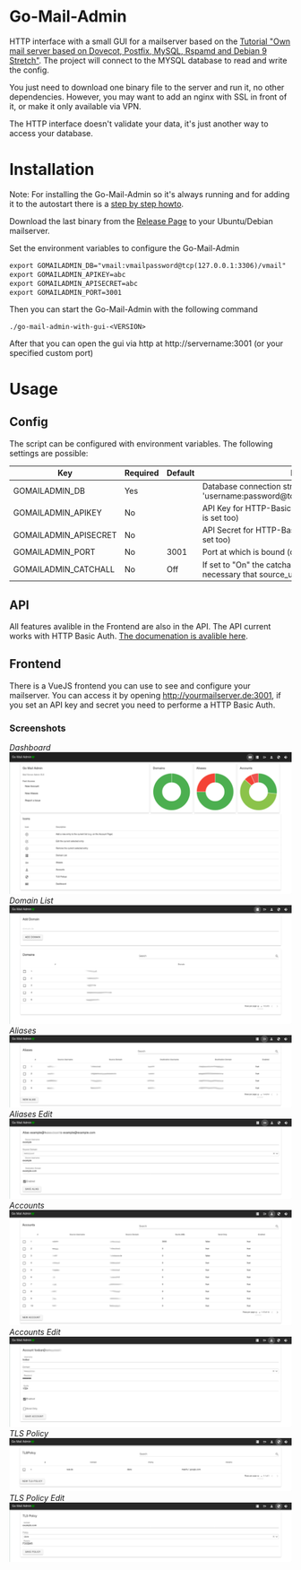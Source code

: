 # Go-Mail-Admin
HTTP interface with a small GUI for a mailserver based on the [Tutorial "Own mail server based on Dovecot, Postfix, MySQL, Rspamd and Debian 9 Stretch"](https://thomas-leister.de/en/mailserver-debian-stretch/).
The project will connect to the MYSQL database to read and write the config. 

You just need to download one binary file to the server and run it, no other dependencies. However, you may want to add an nginx with SSL in front of it, or make it only available via VPN.

The HTTP interface doesn't validate your data, it's just another way to access your database.
# Installation

Note: For installing the Go-Mail-Admin so it's always running and for adding it to the autostart there is a [step by step howto](https://github.com/kekskurse/go-mail-admin/blob/master/docs/install.md).

Download the last binary from the [Release Page](https://github.com/kekskurse/go-mail-admin/releases) to your Ubuntu/Debian mailserver. 

Set the environment variables to configure the Go-Mail-Admin
```
export GOMAILADMIN_DB="vmail:vmailpassword@tcp(127.0.0.1:3306)/vmail"
export GOMAILADMIN_APIKEY=abc
export GOMAILADMIN_APISECRET=abc
export GOMAILADMIN_PORT=3001
```

Then you can start the Go-Mail-Admin with the following command
```
./go-mail-admin-with-gui-<VERSION>
```

After that you can open the gui via http at http://servername:3001 (or your specified custom port)

# Usage
## Config
The script can be configured with environment variables. The following settings are possible:

| Key | Required | Default | Notice |
| --- | ---      | --- |   --- |
| GOMAILADMIN_DB | Yes | | Database connection string like 'username:password@tcp(127.0.0.1:3306)/database' |
| GOMAILADMIN_APIKEY | No | | API Key for HTTP-Basic-Auth (just use if APISECRET  is set too)  |
| GOMAILADMIN_APISECRET | No | | API Secret for HTTP-Basic-Auth (just use if APIKEY is set too) |
| GOMAILADMIN_PORT | No | 3001 | Port at which is bound (default: 3001) |
| GOMAILADMIN_CATCHALL | No | Off | If set to "On" the catchall feature will be enabled, its necessary that source_username in alias can be NULL |

## API

All features avalible in the Frontend are also in the API. The API current works with HTTP Basic Auth. [The documenation is avalible here](https://mrin9.github.io/OpenAPI-Viewer/#/load/https%3A%2F%2Fraw.githubusercontent.com%2Fkekskurse%2Fgo-mail-admin%2Fmaster%2Fdocs%2Fopenapi.json).


## Frontend
There is a VueJS frontend you can use to see and configure your mailserver. You can access it by opening http://yourmailserver.de:3001, if you set an API key and secret you need to performe a HTTP Basic Auth.

### Screenshots
*Dashboard*
![Dashboard](statik/dashboard.png)
*Domain List*
![Domainlist](statik/domains.png)
*Aliases*
![Domainlist](statik/aliases.png)
*Aliases Edit*
![Domainlist](statik/aliases-edit.png)
*Accounts*
![Domainlist](statik/accounts.png)
*Accounts Edit*
![Domainlist](statik/account-edit.png)
*TLS Policy*
![Domainlist](statik/tlspolicy.png)
*TLS Policy Edit*
![Domainlist](statik/tlspolicy-edit.png)
